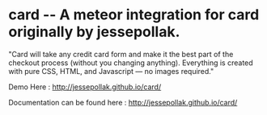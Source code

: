 card -- A meteor integration for card originally by jessepollak.
====
"Card will take any credit card form and make it the best part of the checkout process (without you changing anything). 
Everything is created with pure CSS, HTML, and Javascript — no images required."

Demo Here : http://jessepollak.github.io/card/

Documentation can be found here : http://jessepollak.github.io/card/
